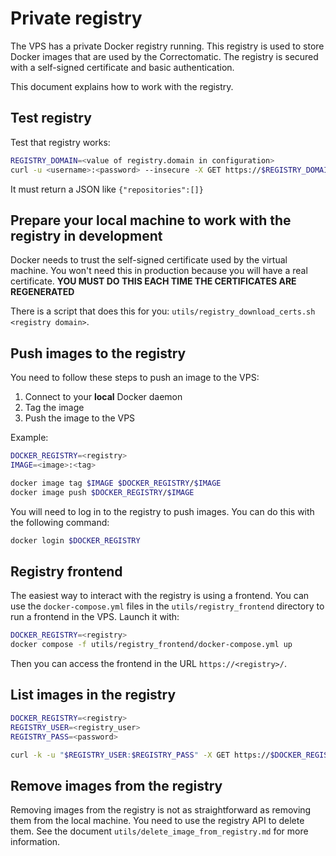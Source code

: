 # Private registry

The VPS has a private Docker registry running. This registry is used to store Docker images that are used by the Correctomatic. The registry is secured with a self-signed certificate and basic authentication.

This document explains how to work with the registry.

## Test registry

Test that registry works:
```bash
REGISTRY_DOMAIN=<value of registry.domain in configuration>
curl -u <username>:<password> --insecure -X GET https://$REGISTRY_DOMAIN/v2/_catalog
```

It must return a JSON like `{"repositories":[]}`

## Prepare your local machine to work with the registry in development

Docker needs to trust the self-signed certificate used by the virtual machine. You won't need this in production because you will have a real certificate. **YOU MUST DO THIS EACH TIME THE CERTIFICATES ARE REGENERATED**

There is a script that does this for you: `utils/registry_download_certs.sh <registry domain>`.

## Push images to the registry

You need to follow these steps to push an image to the VPS:

1) Connect to your **local** Docker daemon
2) Tag the image
3) Push the image to the VPS

Example:
```sh
DOCKER_REGISTRY=<registry>
IMAGE=<image>:<tag>

docker image tag $IMAGE $DOCKER_REGISTRY/$IMAGE
docker image push $DOCKER_REGISTRY/$IMAGE
```


You will need to log in to the registry to push images. You can do this with the following command:
```sh
docker login $DOCKER_REGISTRY
```

## Registry frontend

The easiest way to interact with the registry is using a frontend. You can use the `docker-compose.yml` files in the `utils/registry_frontend` directory to run a frontend in the VPS. Launch it with:

```sh
DOCKER_REGISTRY=<registry>
docker compose -f utils/registry_frontend/docker-compose.yml up
```

Then you can access the frontend in the URL `https://<registry>/`.

## List images in the registry

```sh
DOCKER_REGISTRY=<registry>
REGISTRY_USER=<registry_user>
REGISTRY_PASS=<password>

curl -k -u "$REGISTRY_USER:$REGISTRY_PASS" -X GET https://$DOCKER_REGISTRY/v2/_catalog
```

## Remove images from the registry

Removing images from the registry is not as straightforward as removing them from the local machine. You need to use the registry API to delete them. See the document `utils/delete_image_from_registry.md` for more information.
